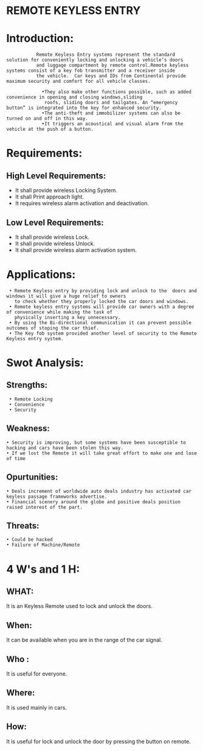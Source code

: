 #  REMOTE KEYLESS ENTRY

# Introduction:
               Remote Keyless Entry systems represent the standard solution for conveniently locking and unlocking a vehicle’s doors 
               and luggage compartment by remote control.Remote keyless systems consist of a key fob transmitter and a receiver inside
               the vehicle.  Car keys and IDs from Continental provide maximum security and comfort for all vehicle classes.
               
                 •They also make other functions possible, such as added convenience in opening and closing windows,sliding 
                  roofs, sliding doors and tailgates. An “emergency button” is integrated into the key for enhanced security. 
                 •The anti-theft and immobilizer systems can also be turned on and off in this way.
                 •It triggers an acoustical and visual alarm from the vehicle at the push of a button.
                               
         
                               

# Requirements:

## High Level Requirements:


- It shall provide wireless Locking System. 
- It shall Print approach light.
- It requires wireless alarm activation and deactivation.

## Low Level Requirements:


- It shall provide wireless Lock.
- It shall provide wireless Unlock.
- It shall provide wireless alarm activation system.


# Applications:
     • Remote Keyless entry by providing lock and unlock to the  doors and windows it will give a huge relief to owners
       to check whether they properly locked the car doors and windows.
     • Remote keyless entry systems will provide car owners with a degree of convenience while making the task of 
       physically inserting a key unnecessary.
     • By using the Bi-directional communication it can prevent possible outcomes of stoping the car thief.
     • The Key fob system provided another level of security to the Remote Keyless entry system. 

# Swot Analysis:

## Strengths:
     • Remote Locking
     • Convenience
     • Security
 ## Weakness:
    • Security is improving, but some systems have been susceptible to hacking and cars have been stolen this way.
    • If we lost the Remote it will take great effort to make one and lose of time
 ## Opurtunities:
    • Deals increment of worldwide auto deals industry has activated car keyless passage frameworks advertise.
    • Financial scenery around the globe and positive deals position raised interest of the part.
 ## Threats:
    • Could be hacked
    • Failure of Machine/Remote
     
     
# 4 W's and 1 H:
     
## WHAT:
It is an Keyless Remote used to lock and unlock the doors.
## When:
It can be available when you are in the range of the car signal.
## Who :
It is useful for everyone.
## Where:
It is used mainly in cars.

## How:
It is useful for lock and unlock the door by pressing the button on remote.
